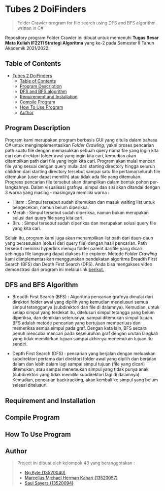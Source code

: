 # Tubes 2 DoiFinders 
> Folder Crawler program for file search using DFS and BFS algorithm written in C#

Repository program Folder Crawler ini dibuat untuk memenuhi **Tugas Besar Mata Kuliah IF2211 Strategi Algoritma** yang ke-2 pada Semester II Tahun Akademik 2021/2022.

## Table of Contents
- [Tubes 2 DoiFinders](#tubes-2-doifinders)
  - [Table of Contents](#table-of-contents)
  - [Program Description](#program-description)
  - [DFS and BFS algorithm](#dfs-and-bfs-algorithm)
  - [Requirement and Installation](#requirement-and-installation)
  - [Compile Program](#compile-program)
  - [How To Use Program](#how-to-use-program)
  - [Author](#author)

## Program Description
Program kami merupakan program berbasis GUI yang ditulis dalam bahasa C# untuk mengimplementasikan *Folder Crawling*, yakni proses pencarian path suatu file dengan memasukkan sebuah query nama file yang ingin kita cari dan direktori folder awal yang ingin kita cari, kemudian akan ditampilkan path dari file yang ingin kita cari. Program akan mulai mencari file yang sesuai dengan query mulai dari starting directory hingga seluruh children dari starting directory tersebut sampai satu file pertama/seluruh file ditemukan (user dapat memilih) atau tidak ada file yang ditemukan. Progress pencarian file tersebut akan ditampilkan dalam bentuk pohon per-langkahnya. Dalam visualisasi grafnya, simpul dan sisi akan ditandai dengan 3 warna yang masing - masingnya memiliki warna :
- Hitam : Simpul tersebut sudah ditemukan dan masuk waiting list untuk pengecekan, namun belum diperiksa.
- Merah : Simpul tersebut sudah diperiksa, namun bukan merupakan solusi dari query file yang kita cari.
- Biru : Simpul tersebut sudah diperiksa dan merupakan solusi query file yang kita cari.

Selain itu, program kami juga akan menampilkan list path dari daun-daun yang bersesuaian (solusi dari query file) dengan hasil pencarian. Path tersebut memiliki hyperlink menuju folder parent darifile yang dicari sehingga file langsung dapat diakses file explorer. Metode *Folder Crawling* kami diimplementasikan menggunakan pendekatan algoritma Breadth First Search (BFS) dan Depth First Search (DFS). Anda bisa mengakses video demonstrasi dari program ini melalui link <a href="https://www.youtube.com/watch?v=szw9YO8qABA">berikut.</a>

## DFS and BFS Algorithm 
- Breadth First Search (BFS) : Algoritma pencarian grafnya dimulai dari direktori folder awal yang dipilih yang kemudian menelusuri semua simpul tetangganya (subdirektori dan file di dalamnya). Kemudian, untuk setiap simpul yang terdekat itu, ditelusuri simpul tetangga yang belum diperiksa, dan demikian seterusnya, sampai ditemukan simpul tujuan. BFS adalah metode pencarian yang bertujuan memperluas dan memeriksa semua simpul pada graf.  Dengan kata lain, BFS secara penuh mencoba mencari pada keseluruhan graf dengan urutan langkah yang tidak memikirkan tujuan sampai akhirnya menemukan tujuan itu sendiri. 

- Depth First Search (DFS) : pencarian yang berjalan dengan meluaskan subdirektori pertama dari direktori folder awal yang dipilih dan berjalan dalam dan lebih dalam lagi sampai simpul tujuan (file yang dicari) ditemukan, atau sampai menemukan simpul yang tidak punya anak (subdirektori yang tidak memiliki subdirektori lagi di dalamnya). Kemudian, pencarian backtracking, akan kembali ke simpul yang belum selesai ditelusuri.

## Requirement and Installation

## Compile Program

## How To Use Program

## Author
>Project ini dibuat oleh kelompok 43 yang beranggotakan :
>- <a href="https://www.linkedin.com/in/ng-kyle-b649a51ba/">Ng Kyle (13520040)</a>
>- <a href="https://www.linkedin.com/in/marcellus-michael-herman-kahari/">Marcellus Michael Herman Kahari (13520057)</a>
>- <a href="https://www.linkedin.com/in/saulsayers/?originalSubdomain=id">Saul Sayers (13520094)</a>


